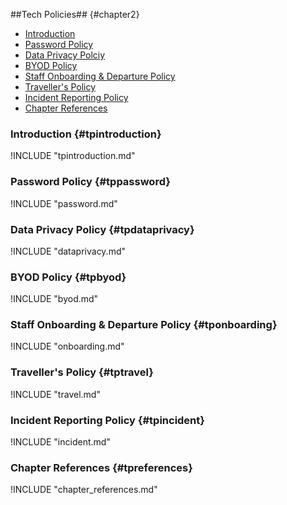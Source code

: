 ##Tech Policies## {#chapter2}

- [Introduction](#tpintroduction)
- [Password Policy](#tppassword)
- [Data Privacy Polciy](#tpdataprivacy)
- [BYOD Policy](#tpbyod)
- [Staff Onboarding & Departure Policy](#tponboarding)
- [Traveller's Policy](#tptravel)
- [Incident Reporting Policy](#tpincident)
- [Chapter References](#tpreferences)

### Introduction {#tpintroduction}

!INCLUDE "tpintroduction.md"

### Password Policy {#tppassword}

!INCLUDE "password.md"

### Data Privacy Policy {#tpdataprivacy}

!INCLUDE "dataprivacy.md"

### BYOD Policy {#tpbyod}

!INCLUDE "byod.md"

### Staff Onboarding & Departure Policy {#tponboarding}

!INCLUDE "onboarding.md"

### Traveller's Policy {#tptravel}

!INCLUDE "travel.md"

### Incident Reporting Policy {#tpincident}

!INCLUDE "incident.md"

### Chapter References {#tpreferences}

!INCLUDE "chapter_references.md"

